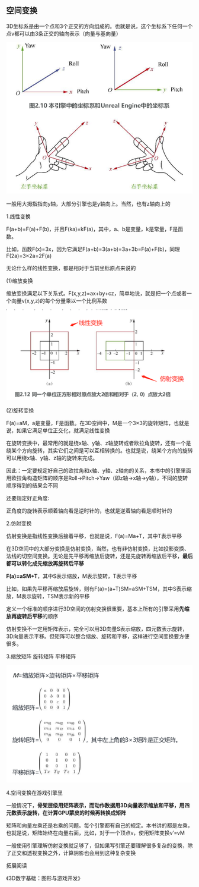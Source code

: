 ## 空间变换

3D坐标系是由一个点和3个正交的方向组成的。也就是说，这个坐标系下任何一个点v都可以由3条正交的轴向表示（向量与基向量）

![](./pic/3.png)

一般用大拇指指向y轴，大部分引擎也是y轴向上。当然，也有z轴向上的

1.线性变换

F(a+b)=F(a)+F(b)，并且F(ka)=kF(a)，其中，a、b是变量，k是常量，F是函数。

比如，函数F(x)=3x，因为它满足F(a+b)=3(a+b)=3a+3b=F(a)+F(b)，同理F(2a)=3×2a=2F(a)

无论什么样的线性变换，都是相对于当前坐标原点来说的

(1)缩放变换

缩放变换满足以下关系式。F(x,y,z)=ax+by+cz，简单地说，就是把一个点或者一个向量v(x,y,z)的每个分量乘以一个比例系数

![](./pic/4.png)

(2)旋转变换

F(a)=aM，a是变量，F是函数。在3D空间中，M是一个3×3的旋转矩阵，也就是说，如果它满足单位正交化，就满足线性变换

在旋转变换中，最常用的就是绕x轴、y轴、z轴旋转或者欧拉角旋转，还有一个是绕某个方向旋转，其实它们之间是可以互相转换的。也就是说，绕某个方向的旋转可以用绕x轴、y轴、z轴的旋转来完成。

因此：一定要规定好自己的欧拉角和x轴、y轴、z轴向的关系，本书中的引擎里面用欧拉角构造矩阵的顺序是Roll→Pitch→Yaw（即z轴→x轴→y轴），不同的旋转顺序得到的结果会不同

还要规定好正角度:

正角度的旋转表示顺着轴向看是逆时针的，也就是逆着轴向看是顺时针的

2.仿射变换

仿射变换是指线性变换后接着平移，也就是说，F(a)=Ma+T，其中T表示平移

在3D空间中的大部分变换是仿射变换，当然，也有非仿射变换，比如投影变换、法线的切空间变换。无论是先平移再缩放后旋转，还是先旋转再缩放后平移，**最后都可以转化成先缩放再旋转后平移**

**F(a)=aSM+T**，其中S表示缩放，M表示旋转，T表示平移

比如，如果先平移再缩放后旋转，则有F(a)=(a+T)SM=aSM+TSM，其中S表示缩放，M表示旋转，TSM表示新的平移

定义一个标准的顺序进行3D空间的仿射变换很重要，基本上所有的引擎采用**先缩放再旋转后平移**的顺序

仿射变换不一定用矩阵表示，完全可以用3D向量S表示缩放，四元数表示旋转，3D向量表示平移。但矩阵可以整合缩放、旋转和平移，这样进行空间变换要方便很多。

3.缩放矩阵 旋转矩阵 平移矩阵

![](./pic/5.png)

4.空间变换在游戏引擎里

一般情况下，**骨架层级用矩阵表示，而动作数据用3D向量表示缩放和平移，用四元数表示旋转，在计算GPU蒙皮的时候再转换成矩阵**

矩阵和向量左乘还是右乘的问题。每个引擎都有自己的规定。本书讲的都是左乘，也就是说，矩阵始终在向量右面，比如，对于一个顶点v，使用矩阵变换v′=vM

一般使用引擎理解仿射变换就足够了，但如果写引擎还要理解很多复杂的变换，除了正交和透视变换之外，计算阴影也会用到这种复杂变换

拓展阅读

《3D数字基础：图形与游戏开发》